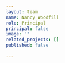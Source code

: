 ```yaml
---
layout: team
name: Nancy Woodfill
role: Principal
principal: false
image: ''
related_projects: []
published: false

---
```

